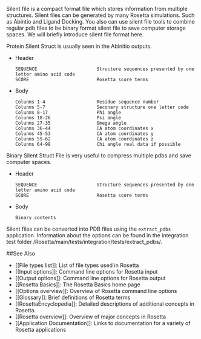 <!-- --- title: Silent File -->

Silent file is a compact format file which stores information from multiple structures. Silent files can be generated by many Rosetta simulations. Such as Abintio and Ligand Docking. You also can use silent file tools to combine regular pdb files to be binary format silent file to save computer storage spaces. We will briefly introduce silent file format here.

Protein Silent Struct is usually seen in the Abinitio outputs.

-   Header

    ```
    SEQUENCE                      Structure sequences presented by one letter amino acid code
    SCORE                         Rosetta score terms
    ```

-   Body

    ```
    Colunms 1-4                   Residue sequence number
    Colunms 5-7                   Seconary structure one letter code
    Colunms 8-17                  Phi angle
    Colunms 18-26                 Psi angle
    Colunms 27-35                 Omega angle
    Colunms 36-44                 CA atom coordinates x
    Colunms 45-53                 CA atom coordinates y
    Colunms 55-62                 CA atom coordinates z
    Colunms 64-98                 Chi angle real data if possible
    ```

Binary Silent Struct File is very useful to compress multiple pdbs and save computer spaces.

-   Header

    ```
    SEQUENCE                      Structure sequences presented by one letter amino acid code
    SCORE                         Rosetta score terms
    ```

-   Body

    ```
    Binary contents
    ```

Silent files can be converted into PDB files using the `extract_pdbs` application. Information about the options can be found in the integration test folder /Rosetta/main/tests/integration/tests/extract_pdbs/.

##See Also

* [[File types list]]: List of file types used in Rosetta
* [[Input options]]: Command line options for Rosetta input
* [[Output options]]: Command line options for Rosetta output
* [[Rosetta Basics]]: The Rosetta Basics home page
* [[Options overview]]: Overview of Rosetta command line options
* [[Glossary]]: Brief definitions of Rosetta terms
* [[RosettaEncyclopedia]]: Detailed descriptions of additional concepts in Rosetta.
* [[Rosetta overview]]: Overview of major concepts in Rosetta
* [[Application Documentation]]: Links to documentation for a variety of Rosetta applications